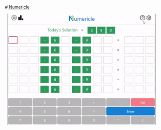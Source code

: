 #<a align="center" href="http://numericle.ddns.net"> Numericle </a>

<p align="center">
  <img src="https://github.com/JEllis66/Numericle-Deployment/blob/master/numericleTutorial.gif" alt="animated" />
</p>

